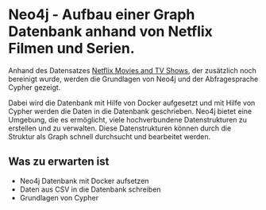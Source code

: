 # Neo4j - Aufbau einer Graph Datenbank anhand von Netflix Filmen und Serien.

Anhand des Datensatzes [Netflix Movies and TV Shows](https://www.kaggle.com/datasets/shivamb/netflix-shows), der zusätzlich noch bereinigt wurde, werden die Grundlagen von Neo4j und der Abfragesprache Cypher gezeigt. 

Dabei wird die Datenbank mit Hilfe von Docker aufgesetzt und mit Hilfe von Cypher werden die Daten in die Datenbank geschrieben.
Neo4j bietet eine Umgebung, die es ermöglicht, viele hochverbundene Datenstrukturen zu erstellen und zu verwalten.
Diese Datenstrukturen können durch die Struktur als Graph schnell durchsucht und bearbeitet werden.

## Was zu erwarten ist

- Neo4j Datenbank mit Docker aufsetzen
- Daten aus CSV in die Datenbank schreiben
- Grundlagen von Cypher
